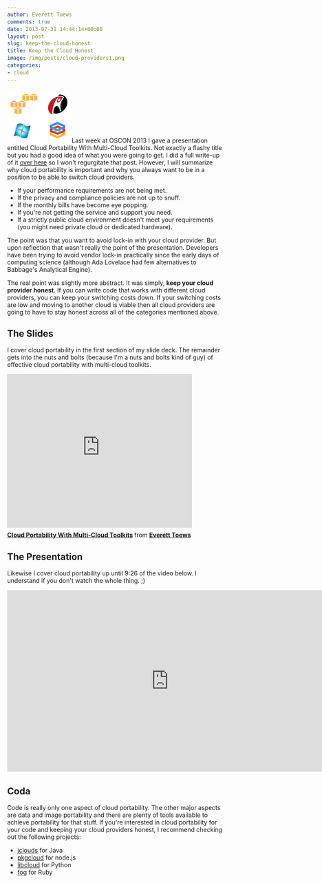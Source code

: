 ```yaml
---
author: Everett Toews
comments: true
date: 2013-07-31 14:44:14+00:00
layout: post
slug: keep-the-cloud-honest
title: Keep the Cloud Honest
image: /img/posts/cloud-providers1.png
categories:
- cloud
---
```


<img class="img-right" src="/img/posts/cloud-providers1.png"/>Last week at OSCON 2013 I gave a presentation entitled Cloud Portability With Multi-Cloud Toolkits. Not exactly a flashy title but you had a good idea of what you were going to get. I did a full write-up of it [over here](http://www.rackspace.com/blog/cloud-portability-value-of-the-multi-cloud-toolkit/) so I won't regurgitate that post. However, I will summarize why cloud portability is important and why you always want to be in a position to be able to switch cloud providers.

<!--more-->

  * If your performance requirements are not being met.
  * If the privacy and compliance policies are not up to snuff.
  * If the monthly bills have become eye popping.
  * If you're not getting the service and support you need.
  * If a strictly public cloud environment doesn't meet your requirements (you might need private cloud or dedicated hardware).

The point was that you want to avoid lock-in with your cloud provider. But upon reflection that wasn't really the point of the presentation. Developers have been trying to avoid vendor lock-in practically since the early days of computing science (although Ada Lovelace had few alternatives to Babbage's Analytical Engine).

The real point was slightly more abstract. It was simply, **keep your cloud provider honest**. If you can write code that works with different cloud providers, you can keep your switching costs down. If your switching costs are low and moving to another cloud is viable then all cloud providers are going to have to stay honest across all of the categories mentioned above.

## The Slides

I cover cloud portability in the first section of my slide deck. The remainder gets into the nuts and bolts (because I'm a nuts and bolts kind of guy) of effective cloud portability with multi-cloud toolkits.

<div class="img-center"><iframe src="http://www.slideshare.net/slideshow/embed_code/24524720?rel=0" width="427" height="356" frameborder="0" marginwidth="0" marginheight="0" scrolling="no" style="border:1px solid #CCC; border-width:1px 1px 0; margin-bottom:5px; max-width: 100%;" allowfullscreen> </iframe> <div style="margin-bottom:5px"> <strong> <a href="https://www.slideshare.net/phymata/cloud-portability-with-multicloud-toolkits" title="Cloud Portability With Multi-Cloud Toolkits" target="_blank">Cloud Portability With Multi-Cloud Toolkits</a> </strong> from <strong><a href="http://www.slideshare.net/phymata" target="_blank">Everett Toews</a></strong> </div></div>

## The Presentation

Likewise I cover cloud portability up until 9:26 of the video below. I understand if you don't watch the whole thing. ;)

<iframe width="750" height="422" src="http://www.youtube.com/embed/x9ONOwXGqRU?rel=0" frameborder="0" allowfullscreen></iframe>

## Coda

Code is really only one aspect of cloud portability. The other major aspects are data and image portability and there are plenty of tools available to achieve portability for that stuff. If you're interested in cloud portability for your code and keeping your cloud providers honest, I recommend checking out the following projects:

  * [jclouds](http://jclouds.incubator.apache.org/) for Java
  * [pkgcloud](https://github.com/nodejitsu/pkgcloud) for node.js
  * [libcloud](http://libcloud.apache.org/) for Python
  * [fog](http://fog.io/) for Ruby

